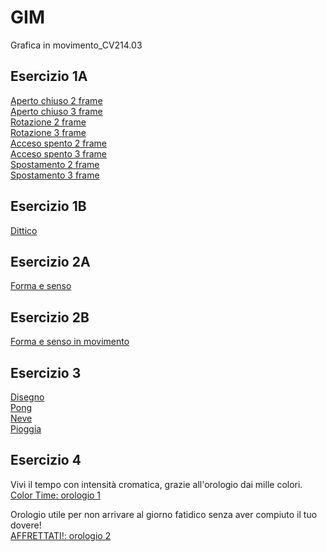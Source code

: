 # GIM
Grafica in movimento_CV214.03 

## Esercizio 1A  
[Aperto chiuso 2 frame](https://mombrini.github.io/GIM/Esercizio_1A/aperto_chiuso_2.html)  
[Aperto chiuso 3 frame](https://mombrini.github.io/GIM/Esercizio_1A/aperto_chiuso_3.html)   
[Rotazione 2 frame](https://mombrini.github.io/GIM/Esercizio_1A/rotazione_2.html)   
[Rotazione 3 frame](https://mombrini.github.io/GIM/Esercizio_1A/rotazione_3.html)  
[Acceso spento 2 frame](https://mombrini.github.io/GIM/Esercizio_1A/acceso_spento_2.html)    
[Acceso spento 3 frame](https://mombrini.github.io/GIM/Esercizio_1A/acceso_spento_3.html)  
[Spostamento 2 frame](https://mombrini.github.io/GIM/Esercizio_1A/spostamento_2.html)  
[Spostamento 3 frame](https://mombrini.github.io/GIM/Esercizio_1A/spostamento_3.html)  

## Esercizio 1B
[Dittico](https://mombrini.github.io/GIM/Esercizio_1B/indexB)  

## Esercizio 2A 
[Forma e senso](https://mombrini.github.io/GIM/Esercizio_2A/index.html)  

## Esercizio 2B    
[Forma e senso in movimento](https://mombrini.github.io/GIM/Esercizio_2B/indexC.html)  

## Esercizio 3  
[Disegno](https://mombrini.github.io/GIM/Esercizio_3/esempi/1_disegno/)          
[Pong](https://mombrini.github.io/GIM/Esercizio_3/esempi/3_pong/)         
[Neve](https://mombrini.github.io/GIM/Esercizio_3/esempi/4_neve/)       
[Pioggia](https://mombrini.github.io/GIM/Esercizio_3/esempi/5_pioggia/)       

## Esercizio 4

Vivi il tempo con intensità cromatica, grazie all'orologio dai mille colori.    
[Color Time: orologio 1](https://mombrini.github.io/GIM/Esercizio_4/orologio_analogico/index.html) 

Orologio utile per non arrivare al giorno fatidico senza aver compiuto il tuo dovere!  
[AFFRETTATI!: orologio 2](https://mombrini.github.io/GIM/Esercizio_4/orologio_digitale/index.html) 




